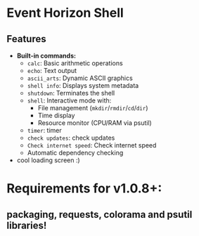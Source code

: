 # Event Horizon Shell
## Features
- **Built-in commands:**
  - `calc`: Basic arithmetic operations
  - `echo`: Text output
  - `ascii_arts`: Dynamic ASCII graphics
  - `shell info`: Displays system metadata
  - `shutdown`: Terminates the shell
  - `shell`: Interactive mode with:
    - File management (`mkdir`/`rmdir`/`cd`/`dir`)
    - Time display
    - Resource monitor (CPU/RAM via psutil)
  - `timer`: timer
  - `check updates`: check updates
  - `Сheck internet speed`: Сheck internet speed
  - Automatic dependency checking
 - cool loading screen :)

# Requirements for v1.0.8+:
## packaging, requests, colorama and psutil libraries!

